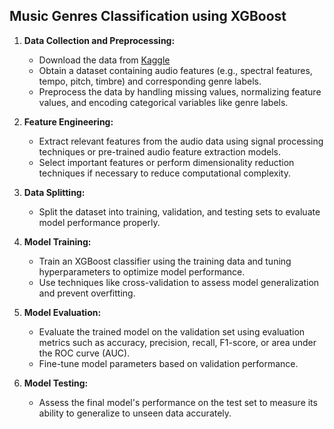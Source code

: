## Music Genres Classification using XGBoost

1. **Data Collection and Preprocessing:**
   - Download the data from [Kaggle](https://www.kaggle.com/andradaolteanu/gtzan-dataset-music-genre-classification?select=Data)
   - Obtain a dataset containing audio features (e.g., spectral features, tempo, pitch, timbre) and corresponding genre labels.
   - Preprocess the data by handling missing values, normalizing feature values, and encoding categorical variables like genre labels.

3. **Feature Engineering:**
   - Extract relevant features from the audio data using signal processing techniques or pre-trained audio feature extraction models.
   - Select important features or perform dimensionality reduction techniques if necessary to reduce computational complexity.

4. **Data Splitting:**
   - Split the dataset into training, validation, and testing sets to evaluate model performance properly.

5. **Model Training:**
   - Train an XGBoost classifier using the training data and tuning hyperparameters to optimize model performance.
   - Use techniques like cross-validation to assess model generalization and prevent overfitting.

6. **Model Evaluation:**
   - Evaluate the trained model on the validation set using evaluation metrics such as accuracy, precision, recall, F1-score, or area under the ROC curve (AUC).
   - Fine-tune model parameters based on validation performance.

7. **Model Testing:**
   - Assess the final model's performance on the test set to measure its ability to generalize to unseen data accurately.

